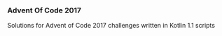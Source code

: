 ### Advent Of Code 2017

Solutions for Advent of Code 2017 challenges written in Kotlin 1.1 scripts 